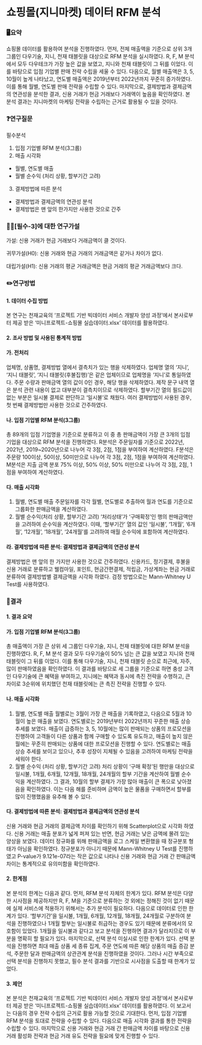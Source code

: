 # 쇼핑몰(지니마켓) 데이터 RFM 분석

### 🖥️요약
쇼핑몰 데이터를 활용하여 분석을 진행하였다. 
먼저, 전체 매출액을 기준으로 상위 3개 그룹인 다우기술, 지니, 천재 태블릿을 대상으로 RFM 분석을 실시하였다. R, F, M 분석에서 모두 다우테크가 가장 높은 값을 보였고, 지니와 천재 태블릿이 그 뒤를 이었다. 이를 바탕으로 입점 기업별 판매 전략 수립을 세울 수 있다. 다음으로, 월별 매출액은 3, 5, 10월이 높게 나타났고, 연도별 매출액은 2019년부터 2022년까지 꾸준히 증가하였다. 이를 통해 월별, 연도별 판매 전략을 수립할 수 있다. 마지막으로, 결제방법과 결제금액의 연관성을 분석한 결과, 신용 거래가 현금 거래보다 거래액이 높음을 확인하였다.
본 분석 결과는 지니마켓의 마케팅 전략을 수립하는 근거로 활용될 수 있을 것이다.

### ❓연구질문
필수분석
1. 입점 기업별 RFM 분석(3그룹)
2. 매출 시각화
- 월별, 연도별 매출
- 월별 순수익 (처리 상황, 할부기간 고려)
3. 결제방법에 따른 분석
- 결제방법과 결제금액의 연관성 분석
- 결제방법은 맨 앞의 한가지만 사용한 것으로 간주

### 👩‍🔬[필수-3]에 대한 연구가설
가설: 신용 거래가 현금 거래보다 거래금액이 클 것이다.

귀무가설(H0): 신용 거래와 현금 거래의 거래금액은 같거나 차이가 없다.

대립가설(H1): 신용 거래의 평균 거래금액은 현금 거래의 평균 거래금액보다 크다.

### ✏️연구방법
#### 1.	데이터 수집 방법
본 연구는 천재교육의 ‘프로젝트 기반 빅데이터 서비스 개발자 양성 과정’에서 본사로부터 제공 받은 ‘미니프로젝트-쇼핑몰 실습데이터.xlsx’ 데이터를 활용하였다.
#### 2.	조사 방법 및 사용된 통계적 방법
#### 가. 전처리

업체명, 상품명, 결제방법 열에서 결측치가 있는 행을 삭제하였다. 업체명 열의 ‘지니’, ‘지니 태블릿’, ‘지니 태블릿(후불집행)’은 같은 업체이므로 업체명을 ‘지니’로 통일하였다. 주문 수량과 판매금액 열의 값이 0인 경우, 해당 행을 삭제하였다. 제작 문구 내역 열은 분석 관련 내용이 없고 대부분이 결측치이므로 삭제하였다. 할부기간 열의 필드값이 없는 부분은 일시불 결제로 판단하고 ‘일시불’로 채웠다. 여러 결제방법이 사용된 경우, 첫 번째 결제방법만 사용한 것으로 간주하였다.

#### 나. 입점 기업별 RFM 분석(3그룹)

총 89개의 입점 기업명을 기준으로 분류하고 이 중 총 판매금액이 가장 큰 3개의 입점 기업을 대상으로 RFM 분석을 진행하였다. R분석은 주문일자를 기준으로 2022년, 2021년, 2019~2020년으로 나누어 각 3점, 2점, 1점을 부여하여 계산하였다. F분석은 주문량 100이상, 50이상, 50미만으로 나누어 각 3점, 2점, 1점을 부여하여 계산하였다. M분석은 지출 금액 분포 75% 이상, 50% 이상, 50% 미만으로 나누어 각 3점, 2점, 1점을 부여하여 계산하였다.

#### 다. 매출 시각화
1) 월별, 연도별 매출
주문일자를 각각 월별, 연도별로 추출하여 월과 연도를 기준으로 그룹화한 판매금액을 계산하였다.
2) 월별 순수익(처리 상황, 할부기간 고려)
‘처리상태’가 ‘구매확정’인 행의 판매금액만을 고려하여 순수익을 계산하였다. 이때, ‘할부기간’ 열의 값인 ‘일시불’, ‘1개월’, ‘6개월’, ‘12개월’, ‘18개월’, ‘24개월’를 고려하여 매월 순수익에 포함하여 계산하였다.

#### 라. 결제방법에 따른 분석: 결제방법과 결제금액의 연관성 분석

결제방법은 맨 앞의 한 가지만 사용한 것으로 간주하였다. 신용카드, 정기결제, 후불을 신용 거래로 분류하고 웰컴마일, 포인트, 현금간편결제, 적립금, 가상계좌는 현금 거래로 분류하여 결제방법별 결제금액을 시각화 하였다. 검정 방법으로는 Mann-Whitney U Test를 사용하였다.

### 📖결과
#### 1. 결과 요약

#### 가.	입점 기업별 RFM 분석(3그룹)

총 매출액이 가장 큰 상위 세 그룹인 다우기술, 지니, 천재 태블릿에 대한 RFM 분석을 진행하였다. R, F, M 분석 결과 모두 다우기술이 50% 넘는 큰 값을 보였고 지니와 천재 태블릿이 그 뒤를 이었다. 이를 통해 다우기술, 지니, 천재 태블릿 순으로 최근에, 자주, 많이 판매하였음을 확인하였다.
이 결과를 바탕으로 세 그룹을 기준으로 하면 충성 고객인 다우기술에 큰 혜택을 부여하고, 지니에는 혜택과 동시에 촉진 전략을 수행하고, 큰 차이로 3순위에 위치했던 천재 태블릿에는 큰 촉진 전략을 진행할 수 있다.

#### 나.	매출 시각화
1)	월별, 연도별 매출
월별로는 3월이 가장 큰 매출을 기록하였고, 다음으로 5월과 10월이 높은 매출을 보였다. 연도별로는 2019년부터 2022년까지 꾸준한 매출 상승 추세를 보였다.
매출이 급증하는 3, 5, 10월에는 많이 판매되는 상품의 프로모션을 진행하여 고객들이 다른 상품과 함께 구매할 수 있도록 유도하고, 매출이 높지 않은 월에는 꾸준히 판매되는 상품에 대한 프로모션을 진행할 수 있다. 연도별로는 매출 상승 추세를 보이고 있으나, 추후 성장이 지체될 수 있음을 고려하여 마케팅 전략을 세워야 한다. 
2)	월별 순수익 (처리 상황, 할부기간 고려)
처리 상황이 ‘구매 확정’된 행만을 대상으로 일시불, 1개월, 6개월, 12개월, 18개월, 24개월의 할부 기간을 계산하여 월별 순수익을 계산하였다. 그 결과, 10월의 할부 결제가 가장 많아 매출이 큰 폭으로 낮아졌음을 확인하였다. 이는 다음 해를 준비하며 금액이 높은 물품을 구매하면서 할부를 많이 진행했음을 유추해 볼 수 있다.

#### 다.	결제방법에 따른 분석: 결제방법과 결제금액의 연관성 분석

신용 거래와 현금 거래의 결제금액 차이를 확인하기 위해 Scatterplot으로 시각화 하였다. 신용 거래는 매출 분포가 넓게 퍼져 있는 반면, 현금 거래는 낮은 금액에 몰려 있는 양상을 보였다. 
데이터 정규화를 위해 판매금액을 로그 스케일 변환했을 때 정규분포 형태가 아님을 확인하였다. 정규분포가 아니기 때문에 Mann-Whitney U Test를 진행하였고 P-value가 9.121e-07라는 작은 값으로 나타나 신용 거래와 현금 거래 간 판매금액 차이는 통계적으로 유의미함을 확인하였다. 

#### 2. 한계점
본 분석의 한계는 다음과 같다. 
먼저, RFM 분석 자체의 한계가 있다. RFM 분석은 다양한 시사점을 제공하지만 R, F, M을 기준으로 분류하는 것 외에는 정해진 것이 없기 때문에 실제 서비스에 적용하기 위해서는 추가 분석이 필요하다.
다음으로 데이터로 인한 한계가 있다. ‘할부기간’을 일시불, 1개월, 6개월, 12개월, 18개월, 24개월로 구분하여 분석을 진행하였으나 1개월 할부는 일시불로 취급하는 경우도 있기 때문에 분류에서의 모호함이 있었다. 1개월을 일시불과 같다고 보고 분석을 진행하면 결과가 달라지므로 이 부분을 명확히 할 필요가 있다.
마지막으로, 선택 분석 미실시로 인한 한계가 있다. 선택 분석을 진행하면 최대 매출 상품 세 종류 집계, 주문 연도에 따른 해당 상품의 매출 증감 분석, 주문한 달과 판매금액의 상관관계 분석을 진행하였을 것이다. 그러나 시간 부족으로 선택 분석을 진행하지 못했고, 필수 분석 결과를 기반으로 시사점을 도출할 때 한계가 있었다.

#### 3. 제언
본 분석은 천재교육의 ‘프로젝트 기반 빅데이터 서비스 개발자 양성 과정’에서 본사로부터 제공 받은 ‘미니프로젝트-쇼핑몰 실습데이터.xlsx’ 데이터를 활용하였다. 이 보고서는 다음의 경우 전략 수립의 근거로 활용 가능할 것으로 기대한다.
먼저, 입점 기업별 RFM 분석을 토대로 전략을 수립할 수 있다. 다음으로 매출 시각화 결과를 통한 전략을 수립할 수 있다. 마지막으로 신용 거래와 현금 거래 간 판매금액 차이를 바탕으로 신용 거래 활성화 전략과 현금 거래 유도 전략을 필요에 맞게 진행할 수 있다.
